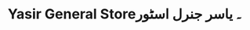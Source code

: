 ---
title: "Yasir General Store۔ یاسر جنرل اسٹور"
url: /khrchy/yasir-general-store-ysr-jnrl-sttwr/
shop: general
---